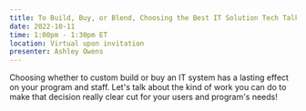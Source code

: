 ```yaml
---
title: To Build, Buy, or Blend, Choosing the Best IT Solution Tech Talk
date: 2022-10-11
time: 1:00pm - 1:30pm ET
location: Virtual upon invitation
presenter: Ashley Owens
---
```

<!--StartFragment-->

Choosing whether to custom build or buy an IT system has a lasting effect on your program and staff. Let's talk about the kind of work you can do to make that decision really clear cut for your users and program's needs!

<!--EndFragment-->